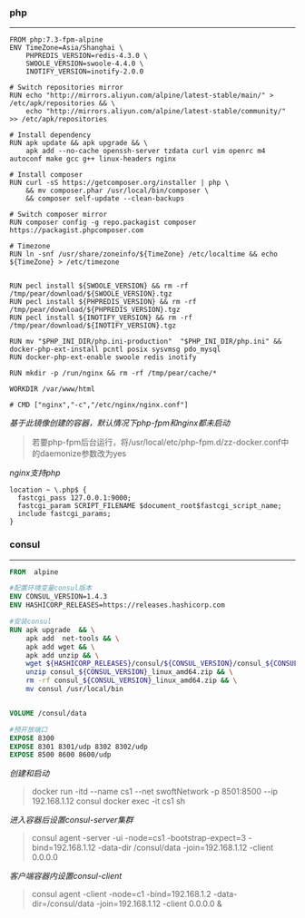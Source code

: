 ### php
___
```
FROM php:7.3-fpm-alpine
ENV TimeZone=Asia/Shanghai \
    PHPREDIS_VERSION=redis-4.3.0 \
    SWOOLE_VERSION=swoole-4.4.0 \
    INOTIFY_VERSION=inotify-2.0.0

# Switch repositories mirror
RUN echo "http://mirrors.aliyun.com/alpine/latest-stable/main/" > /etc/apk/repositories && \
    echo "http://mirrors.aliyun.com/alpine/latest-stable/community/" >> /etc/apk/repositories

# Install dependency
RUN apk update && apk upgrade && \
    apk add --no-cache openssh-server tzdata curl vim openrc m4 autoconf make gcc g++ linux-headers nginx

# Install composer
RUN curl -sS https://getcomposer.org/installer | php \
    && mv composer.phar /usr/local/bin/composer \
    && composer self-update --clean-backups

# Switch composer mirror
RUN composer config -g repo.packagist composer https://packagist.phpcomposer.com

# Timezone
RUN ln -snf /usr/share/zoneinfo/${TimeZone} /etc/localtime && echo ${TimeZone} > /etc/timezone


RUN pecl install ${SWOOLE_VERSION} && rm -rf /tmp/pear/download/${SWOOLE_VERSION}.tgz
RUN pecl install ${PHPREDIS_VERSION} && rm -rf /tmp/pear/download/${PHPREDIS_VERSION}.tgz
RUN pecl install ${INOTIFY_VERSION} && rm -rf /tmp/pear/download/${INOTIFY_VERSION}.tgz

RUN mv "$PHP_INI_DIR/php.ini-production"  "$PHP_INI_DIR/php.ini" && docker-php-ext-install pcntl posix sysvmsg pdo_mysql
RUN docker-php-ext-enable swoole redis inotify

RUN mkdir -p /run/nginx && rm -rf /tmp/pear/cache/*

WORKDIR /var/www/html

# CMD ["nginx","-c","/etc/nginx/nginx.conf"]
```
*基于此镜像创建的容器，默认情况下php-fpm和nginx都未启动*

> 若要php-fpm后台运行，将/usr/local/etc/php-fpm.d/zz-docker.conf中的daemonize参数改为yes

*nginx支持php*
```nginx
location ~ \.php$ {
  fastcgi_pass 127.0.0.1:9000;
  fastcgi_param SCRIPT_FILENAME $document_root$fastcgi_script_name;
  include fastcgi_params;
}
```

### consul
___
```dockerfile
FROM  alpine

#配置环境变量consul版本
ENV CONSUL_VERSION=1.4.3
ENV HASHICORP_RELEASES=https://releases.hashicorp.com

#安装consul
RUN apk upgrade  && \
    apk add  net-tools && \
    apk add wget && \
    apk add unzip && \
    wget ${HASHICORP_RELEASES}/consul/${CONSUL_VERSION}/consul_${CONSUL_VERSION}_linux_amd64.zip && \
    unzip consul_${CONSUL_VERSION}_linux_amd64.zip && \
    rm -rf consul_${CONSUL_VERSION}_linux_amd64.zip && \
    mv consul /usr/local/bin


VOLUME /consul/data

#预开放端口
EXPOSE 8300
EXPOSE 8301 8301/udp 8302 8302/udp
EXPOSE 8500 8600 8600/udp
```

*创建和启动*
> docker run -itd --name cs1 --net swoftNetwork -p 8501:8500 --ip 192.168.1.12 consul
> docker exec -it cs1 sh

*进入容器后设置consul-server集群*
> consul agent -server -ui -node=cs1 -bootstrap-expect=3 -bind=192.168.1.12 -data-dir /consul/data -join=192.168.1.12 -client 0.0.0.0

*客户端容器内设置consul-client*
> consul agent -client -node=c1 -bind=192.168.1.2 -data-dir=/consul/data -join=192.168.1.12 -client 0.0.0.0 &
